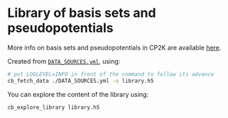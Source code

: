 # Library of basis sets and pseudopotentials

More info on basis sets and pseudopotentials in CP2K are available [here](../docs/basis_sets_and_pseudos.md).

Created from [`DATA_SOURCES.yml`](./DATA_SOURCES.yml), using:

```bash
# put LOGLEVEL=INFO in front of the command to follow its advance
cb_fetch_data ./DATA_SOURCES.yml -o library.h5
```

You can explore the content of the library using:

```bash
cb_explore_library library.h5
```
